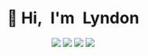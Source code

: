 <h1 align="center">👋 Hi, I'm Lyndon</h1>

<p align="center">
    <a href="https://www.lyndonduong.com"><img src="https://img.shields.io/badge/-www.lyndonduong.com-ff5757?style=flat&logo=ApacheSpark&logoColor=white" /></a>
  <a href="https://twitter.com/lyndoryndo"><img src="https://img.shields.io/badge/-@lyndoryndo-00acee?style=flat&logo=Twitter&logoColor=white" /></a>
  <a href="https://www.linkedin.com/in/lyndon-duong-a9107223a/"><img src="https://img.shields.io/badge/-Lyndon_Duong-0072b1?style=flat&logo=Linkedin&logoColor=white" /></a>
    <a href="https://scholar.google.com/citations?user=3AQW-SsAAAAJ&hl=en"><img src="https://img.shields.io/badge/Google-Scholar-forestgreen?style=flat-square&logo=google" /></a>
</p>

<!-- <p align="center">
<a href="">
  <img align="center" src="https://github-readme-stats.vercel.app/api?username=lyndond&show_icons=false&theme=synthwave" />
</a> -->

<!-- <a href="">
<img align="center" src="https://github-readme-stats.vercel.app/api/top-langs/?username=lyndond&hide=jupyter%20notebook,html,css,ruby,cmake&layout=compact&theme=synthwave" />
</a>
</p>
 -->
